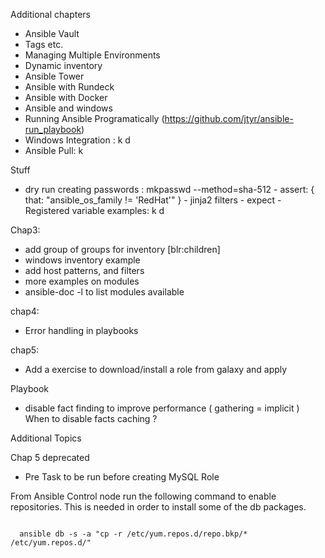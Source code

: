 Additional chapters
  * Ansible Vault
  * Tags etc.
  * Managing Multiple Environments
  * Dynamic inventory
  * Ansible Tower
  * Ansible with Rundeck
  * Ansible with Docker
  * Ansible and windows
  * Running Ansible Programatically  (https://github.com/jtyr/ansible-run_playbook)
  * Windows Integration : k d
  * Ansible Pull: k

  Stuff
   - dry run
     creating passwords : mkpasswd --method=sha-512
    - assert: { that: "ansible_os_family != 'RedHat'" }
    - jinja2 filters
    - expect
    - Registered variable examples: k d


Chap3:
  *  add group of groups for inventory [blr:children]
  *  windows inventory example
  *  add host patterns, and filters
  *  more examples on modules
  *  ansible-doc -l to list modules available

chap4:
  * Error handling in playbooks

chap5:
  * Add a exercise to download/install a role from galaxy and apply


Playbook
  * disable fact finding to improve performance  ( gathering = implicit )
   When to disable facts caching ?



Additional Topics


Chap 5 deprecated
* Pre Task to be run before creating MySQL Role

From Ansible Control node run the following command to enable repositories. This is needed in order to install some of the db packages.

```

  ansible db -s -a "cp -r /etc/yum.repos.d/repo.bkp/* /etc/yum.repos.d/"

```
